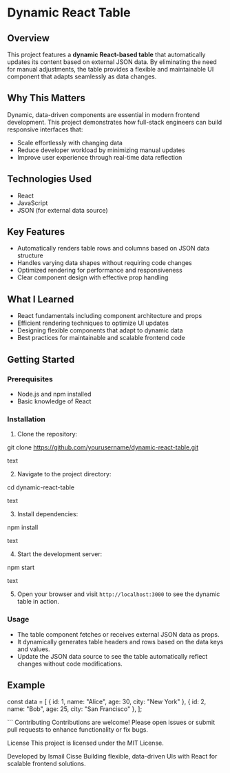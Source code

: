# Dynamic React Table

## Overview

This project features a **dynamic React-based table** that automatically updates its content based on external JSON data. By eliminating the need for manual adjustments, the table provides a flexible and maintainable UI component that adapts seamlessly as data changes.

## Why This Matters

Dynamic, data-driven components are essential in modern frontend development. This project demonstrates how full-stack engineers can build responsive interfaces that:

- Scale effortlessly with changing data  
- Reduce developer workload by minimizing manual updates  
- Improve user experience through real-time data reflection  

## Technologies Used

- React  
- JavaScript  
- JSON (for external data source)  

## Key Features

- Automatically renders table rows and columns based on JSON data structure  
- Handles varying data shapes without requiring code changes  
- Optimized rendering for performance and responsiveness  
- Clear component design with effective prop handling  

## What I Learned

- React fundamentals including component architecture and props  
- Efficient rendering techniques to optimize UI updates  
- Designing flexible components that adapt to dynamic data  
- Best practices for maintainable and scalable frontend code  

## Getting Started

### Prerequisites

- Node.js and npm installed  
- Basic knowledge of React  

### Installation

1. Clone the repository:

git clone https://github.com/yourusername/dynamic-react-table.git

text

2. Navigate to the project directory:

cd dynamic-react-table

text

3. Install dependencies:

npm install

text

4. Start the development server:

npm start

text

5. Open your browser and visit `http://localhost:3000` to see the dynamic table in action.

### Usage

- The table component fetches or receives external JSON data as props.  
- It dynamically generates table headers and rows based on the data keys and values.  
- Update the JSON data source to see the table automatically reflect changes without code modifications.

## Example

const data = [
{ id: 1, name: "Alice", age: 30, city: "New York" },
{ id: 2, name: "Bob", age: 25, city: "San Francisco" },
];

<DynamicTable data={data} /> ```
Contributing
Contributions are welcome! Please open issues or submit pull requests to enhance functionality or fix bugs.

License
This project is licensed under the MIT License.

Developed by Ismail Cisse
Building flexible, data-driven UIs with React for scalable frontend solutions.
